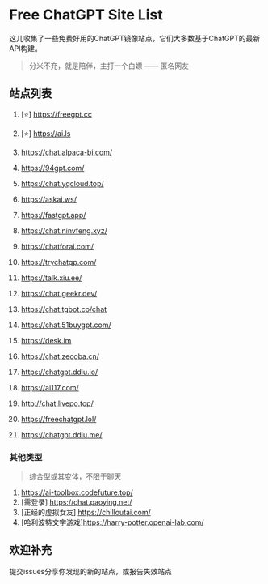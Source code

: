 # Free ChatGPT Site List

这儿收集了一些免费好用的ChatGPT镜像站点，它们大多数基于ChatGPT的最新API构建。

> 分米不充，就是陪伴，主打一个白嫖 —— 匿名网友

## 站点列表

1. [⭐] https://freegpt.cc

2. [⭐] https://ai.ls

3. https://chat.alpaca-bi.com/

4. https://94gpt.com/

5. https://chat.yqcloud.top/

6. https://askai.ws/

7. https://fastgpt.app/

8. https://chat.ninvfeng.xyz/

9. https://chatforai.com/

10. https://trychatgp.com/

11. https://talk.xiu.ee/

12. https://chat.geekr.dev/

13. https://chat.tgbot.co/chat

14. https://chat.51buygpt.com/

15. https://desk.im

16. https://chat.zecoba.cn/

17. https://chatgpt.ddiu.io/

18. https://ai117.com/

19. http://chat.livepo.top/

20. https://freechatgpt.lol/

21. https://chatgpt.ddiu.me/

### 其他类型

> 综合型或其变体，不限于聊天

1. https://ai-toolbox.codefuture.top/
2. [需登录] https://chat.paoying.net/
3. [正经的虚拟女友] https://chilloutai.com/
4. [哈利波特文字游戏]https://harry-potter.openai-lab.com/

## 欢迎补充

提交issues分享你发现的新的站点，或报告失效站点 